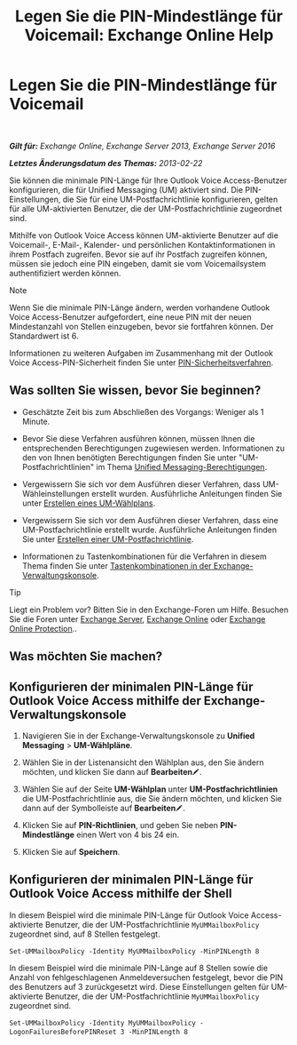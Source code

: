﻿---
title: 'Legen Sie die PIN-Mindestlänge für Voicemail: Exchange Online Help'
TOCTitle: Legen Sie die PIN-Mindestlänge für Voicemail
ms:assetid: b2ecab54-42e6-45af-8322-615cc1f68dd9
ms:mtpsurl: https://technet.microsoft.com/de-de/library/Bb124271(v=EXCHG.150)
ms:contentKeyID: 50554903
ms.date: 05/23/2018
mtps_version: v=EXCHG.150
ms.translationtype: MT
---

# Legen Sie die PIN-Mindestlänge für Voicemail

 

_**Gilt für:** Exchange Online, Exchange Server 2013, Exchange Server 2016_

_**Letztes Änderungsdatum des Themas:** 2013-02-22_

Sie können die minimale PIN-Länge für Ihre Outlook Voice Access-Benutzer konfigurieren, die für Unified Messaging (UM) aktiviert sind. Die PIN-Einstellungen, die Sie für eine UM-Postfachrichtlinie konfigurieren, gelten für alle UM-aktivierten Benutzer, die der UM-Postfachrichtlinie zugeordnet sind.

Mithilfe von Outlook Voice Access können UM-aktivierte Benutzer auf die Voicemail-, E-Mail-, Kalender- und persönlichen Kontaktinformationen in ihrem Postfach zugreifen. Bevor sie auf ihr Postfach zugreifen können, müssen sie jedoch eine PIN eingeben, damit sie vom Voicemailsystem authentifiziert werden können.


> [!NOTE]
> Wenn Sie die minimale PIN-Länge ändern, werden vorhandene Outlook Voice Access-Benutzer aufgefordert, eine neue PIN mit der neuen Mindestanzahl von Stellen einzugeben, bevor sie fortfahren können. Der Standardwert ist 6.



Informationen zu weiteren Aufgaben im Zusammenhang mit der Outlook Voice Access-PIN-Sicherheit finden Sie unter [PIN-Sicherheitsverfahren](pin-security-procedures-exchange-2013-help.md).

## Was sollten Sie wissen, bevor Sie beginnen?

  - Geschätzte Zeit bis zum Abschließen des Vorgangs: Weniger als 1 Minute.

  - Bevor Sie diese Verfahren ausführen können, müssen Ihnen die entsprechenden Berechtigungen zugewiesen werden. Informationen zu den von Ihnen benötigten Berechtigungen finden Sie unter "UM-Postfachrichtlinien" im Thema [Unified Messaging-Berechtigungen](unified-messaging-permissions-exchange-2013-help.md).

  - Vergewissern Sie sich vor dem Ausführen dieser Verfahren, dass UM-Wähleinstellungen erstellt wurden. Ausführliche Anleitungen finden Sie unter [Erstellen eines UM-Wählplans](https://technet.microsoft.com/de-de/library/Bb123819(v=EXCHG.150)).

  - Vergewissern Sie sich vor dem Ausführen dieser Verfahren, dass eine UM-Postfachrichtlinie erstellt wurde. Ausführliche Anleitungen finden Sie unter [Erstellen einer UM-Postfachrichtlinie](https://technet.microsoft.com/de-de/library/Bb123510(v=EXCHG.150)).

  - Informationen zu Tastenkombinationen für die Verfahren in diesem Thema finden Sie unter [Tastenkombinationen in der Exchange-Verwaltungskonsole](keyboard-shortcuts-in-the-exchange-admin-center-exchange-online-protection-help.md).


> [!TIP]
> Liegt ein Problem vor? Bitten Sie in den Exchange-Foren um Hilfe. Besuchen Sie die Foren unter <A href="https://go.microsoft.com/fwlink/p/?linkid=60612">Exchange Server</A>, <A href="https://go.microsoft.com/fwlink/p/?linkid=267542">Exchange Online</A> oder <A href="https://go.microsoft.com/fwlink/p/?linkid=285351">Exchange Online Protection</A>..



## Was möchten Sie machen?

## Konfigurieren der minimalen PIN-Länge für Outlook Voice Access mithilfe der Exchange-Verwaltungskonsole

1.  Navigieren Sie in der Exchange-Verwaltungskonsole zu **Unified Messaging** \> **UM-Wählpläne**.

2.  Wählen Sie in der Listenansicht den Wählplan aus, den Sie ändern möchten, und klicken Sie dann auf **Bearbeiten**![Bearbeitungssymbol](images/Bb124582.6f53ccb2-1f13-4c02-bea0-30690e6ea71d(EXCHG.150).gif "Bearbeitungssymbol").

3.  Wählen Sie auf der Seite **UM-Wählplan** unter **UM-Postfachrichtlinien** die UM-Postfachrichtlinie aus, die Sie ändern möchten, und klicken Sie dann auf der Symbolleiste auf **Bearbeiten**![Bearbeitungssymbol](images/Bb124582.6f53ccb2-1f13-4c02-bea0-30690e6ea71d(EXCHG.150).gif "Bearbeitungssymbol").

4.  Klicken Sie auf **PIN-Richtlinien**, und geben Sie neben **PIN-Mindestlänge** einen Wert von 4 bis 24 ein.

5.  Klicken Sie auf **Speichern**.

## Konfigurieren der minimalen PIN-Länge für Outlook Voice Access mithilfe der Shell

In diesem Beispiel wird die minimale PIN-Länge für Outlook Voice Access-aktivierte Benutzer, die der UM-Postfachrichtlinie `MyUMMailboxPolicy` zugeordnet sind, auf 8 Stellen festgelegt.

    Set-UMMailboxPolicy -Identity MyUMMailboxPolicy -MinPINLength 8

In diesem Beispiel wird die minimale PIN-Länge auf 8 Stellen sowie die Anzahl von fehlgeschlagenen Anmeldeversuchen festgelegt, bevor die PIN des Benutzers auf 3 zurückgesetzt wird. Diese Einstellungen gelten für UM-aktivierte Benutzer, die der UM-Postfachrichtlinie `MyUMMailboxPolicy` zugeordnet sind.

    Set-UMMailboxPolicy -Identity MyUMMailboxPolicy -LogonFailuresBeforePINReset 3 -MinPINLength 8

